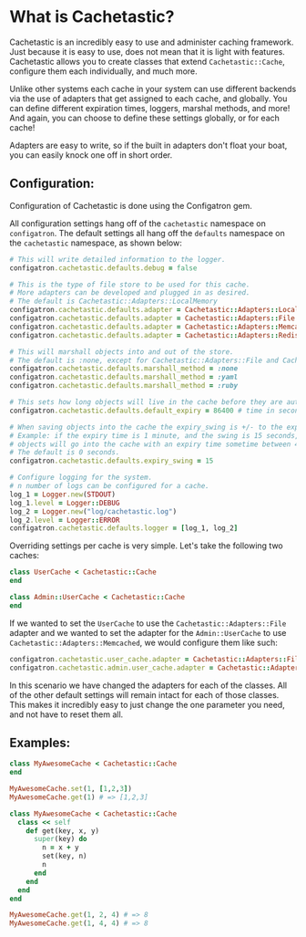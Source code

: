 # What is Cachetastic?

Cachetastic is an incredibly easy to use and administer caching framework. Just because it is easy to use, does not mean that it is light with features. Cachetastic allows you to create classes that extend <code>Cachetastic::Cache</code>, configure them each individually, and much more.

Unlike other systems each cache in your system can use different backends via the use of adapters that get assigned to each cache, and globally. You can define different expiration times, loggers, marshal methods, and more! And again, you can choose to define these settings globally, or for each cache!

Adapters are easy to write, so if the built in adapters don't float your boat, you can easily knock one off in short order.

## Configuration:

Configuration of Cachetastic is done using the Configatron gem.

All configuration settings hang off of the <code>cachetastic</code> namespace on <code>configatron</code>. The default settings all hang off the <code>defaults</code> namespace on the <code>cachetastic</code> namespace, as shown below:

```ruby
# This will write detailed information to the logger.
configatron.cachetastic.defaults.debug = false

# This is the type of file store to be used for this cache.
# More adapters can be developed and plugged in as desired.
# The default is Cachetastic::Adapters::LocalMemory
configatron.cachetastic.defaults.adapter = Cachetastic::Adapters::LocalMemory
configatron.cachetastic.defaults.adapter = Cachetastic::Adapters::File
configatron.cachetastic.defaults.adapter = Cachetastic::Adapters::Memcached
configatron.cachetastic.defaults.adapter = Cachetastic::Adapters::Redis

# This will marshall objects into and out of the store.
# The default is :none, except for Cachetastic::Adapters::File and Cachetastic::Adapters::Redis, which default to :yaml
configatron.cachetastic.defaults.marshall_method = :none
configatron.cachetastic.defaults.marshall_method = :yaml
configatron.cachetastic.defaults.marshall_method = :ruby

# This sets how long objects will live in the cache before they are auto expired.
configatron.cachetastic.defaults.default_expiry = 86400 # time in seconds (default: 24 hours)

# When saving objects into the cache the expiry_swing is +/- to the expiry time.
# Example: if the expiry time is 1 minute, and the swing is 15 seconds,
# objects will go into the cache with an expiry time sometime between 45 seconds and 75 seconds.
# The default is 0 seconds.
configatron.cachetastic.defaults.expiry_swing = 15

# Configure logging for the system.
# n number of logs can be configured for a cache.
log_1 = Logger.new(STDOUT)
log_1.level = Logger::DEBUG
log_2 = Logger.new("log/cachetastic.log")
log_2.level = Logger::ERROR
configatron.cachetastic.defaults.logger = [log_1, log_2]
```

Overriding settings per cache is very simple. Let's take the following two caches:

```ruby
class UserCache < Cachetastic::Cache
end

class Admin::UserCache < Cachetastic::Cache
end
```

If we wanted to set the <code>UserCache</code> to use the <code>Cachetastic::Adapters::File</code> adapter and we wanted to set the adapter for 
the <code>Admin::UserCache</code> to use <code>Cachetastic::Adapters::Memcached</code>, we would configure them like such:

```ruby
configatron.cachetastic.user_cache.adapter = Cachetastic::Adapters::File
configatron.cachetastic.admin.user_cache.adapter = Cachetastic::Adapters::Memcached
```

In this scenario we have changed the adapters for each of the classes. All of the other default settings will remain intact for each of those classes. This makes it incredibly easy to just change the one parameter you need, and not have to reset them all.
    
## Examples:

```ruby
class MyAwesomeCache < Cachetastic::Cache
end

MyAwesomeCache.set(1, [1,2,3])
MyAwesomeCache.get(1) # => [1,2,3]

class MyAwesomeCache < Cachetastic::Cache
  class << self
    def get(key, x, y)
      super(key) do
        n = x + y
        set(key, n)
        n
      end
    end
  end
end

MyAwesomeCache.get(1, 2, 4) # => 8
MyAwesomeCache.get(1, 4, 4) # => 8
```